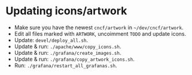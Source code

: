 # Updating icons/artwork

- Make sure you have the newest `cncf/artwork` in `~/dev/cncf/artwork`.
- Edit all files marked with `ARTWORK`, uncoimment `TODO` and update icons.
- Update: `devel/deploy_all.sh`.
- Update & run: `./apache/www/copy_icons.sh`.
- Update & run: `./grafana/create_images.sh`.
- Update & run: `./grafana/copy_artwork_icons.sh`.
- Run: `./grafana/restart_all_grafanas.sh`.
